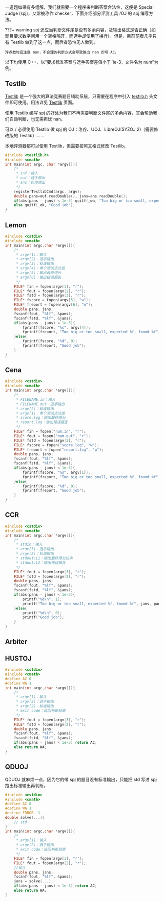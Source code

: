 一道题如果有多组解，我们就需要一个程序来判断答案合法性，这便是 Special Judge (spj)，又常被称作 checker，下面介绍部分评测工具 /OJ 的 spj 编写方法。

???+ warning
    spj 还应当判断文件尾是否有多余内容，及输出格式是否正确（如题目要求数字间用一个空格隔开，而选手却使用了换行）。但是，目前前者几乎只有 Testlib 做到了这一点，而后者恐怕无人做到。

    浮点数时应注意 nan，不合理的判断方式会导致输出 nan 即可 AC。

以下均使用 C++，以“要求标准答案与选手答案差值小于 1e-3，文件名为 num”为例。

## Testlib

[Testlib](https://codeforces.com/testlib) 是一个强大的算法竞赛题目辅助系统，只需要在程序中引入 [testlib.h](https://github.com/MikeMirzayanov/testlib/blob/master/testlib.h) 头文件即可使用。用法详见 [Testlib](/intro/testlib) 页面。

使用 Testlib 编写 spj 的好处为我们不再需要判断文件尾的多余内容，其会帮助我们自动判断，也无需担忧 nan。

可以 / 必须使用 Testlib 做 spj 的 OJ：洛谷、UOJ、LibreOJ(SYZOJ 2)（需要修改版的 Testlib）......

本地评测器都可以使用 Testlib，但需要按照其格式修改 Testlib。

```cpp
#include <testlib.h>
#include <cmath>
int main(int argc, char *argv[]){
    /*
     * inf：输入
     * ouf：选手输出
     * ans：标准输出
     */
    registerTestlibCmd(argc, argv);
    double pans=ouf.readDouble(), jans=ans.readDouble();
    if(abs(pans - jans) < 1e-3) quitf(_wa, "Too big or too small, expected %f, found %f", jans, pans);
    else quitf(_ok, "Good job");
}
```

## Lemon

```cpp
#include <cstdio>
#include <cmath>
int main(int argc,char *argv[]){
    /*
     * argv[1]：输入
     * argv[2]：选手输出
     * argv[3]：标准输出
     * argv[4]：单个测试点分值
     * argv[5]：输出最终得分
     * argv[6]：输出错误报告
     */
    FILE* fin = fopen(argv[1], "r");
	FILE* fout = fopen(argv[2], "r");
	FILE* fstd = fopen(argv[3], "r");
	FILE* fscore = fopen(argv[5], "w");
	FILE* freport = fopen(argv[6], "w");
	double pans, jans;
	fscanf(fout, "%lf", &pans);
	fscanf(fstd, "%lf", &jans);
	if(abs(pans - jans) < 1e-3){
		fprintf(fscore, "%s", argv[4]);
		fprintf(freport, "Too big or too small, expected %f, found %f", jans, pans);
	}else{
		fprintf(fscore, "%d", 0);
		fprintf(freport, "Good job");
	}
}
```

## Cena

```cpp
#include <cstdio>
#include <cmath>
int main(int argc,char *argv[]){
    /*
     * FILENAME.in：输入
     * FILENAME.out：选手输出
     * argv[2]：标准输出
     * argv[1]：单个测试点分值
     * score.log：输出最终得分
     * report.log：输出错误报告
     */
    FILE* fin = fopen("num.in", "r");
	FILE* fout = fopen("num.out", "r");
	FILE* fstd = fopen(argv[2], "r");
	FILE* fscore = fopen("score.log", "w");
	FILE* freport = fopen("report.log", "w");
	double pans, jans;
	fscanf(fout, "%lf", &pans);
	fscanf(fstd, "%lf", &jans);
	if(abs(pans - jans) < 1e-3){
		fprintf(fscore, "%s", argv[1]);
		fprintf(freport, "Too big or too small, expected %f, found %f", jans, pans);
	}else{
		fprintf(fscore, "%d", 0);
		fprintf(freport, "Good job");
	}
}
```

## CCR

```cpp
#include <cstdio>
#include <cmath>
int main(int argc,char *argv[]){
    /*
     * stdin：输入
     * argv[3]：选手输出
     * argv[2]：标准输出
     * stdout:L1：输出最终得分比率
     * stdout:L2：输出错误报告
     */
	FILE* fout = fopen(argv[3], "r");
	FILE* fstd = fopen(argv[2], "r");
	double pans, jans;
	fscanf(fout, "%lf", &pans);
	fscanf(fstd, "%lf", &jans);
	if(abs(pans - jans) < 1e-3){
		printf("%d\n", 1);
		printf("Too big or too small, expected %f, found %f", jans, pans);
	}else{
		printf("%d\n", 0);
		printf("Good job");
	}
}
```

## Arbiter

## HUSTOJ

```cpp
#include <cstdio>
#include <cmath>
#define AC 0
#define WA 1
int main(int argc,char *argv[]){
    /*
     * argv[1]：输入
     * argv[3]：选手输出
     * argv[2]：标准输出
     * exit code：返回判断结果
     */
	FILE* fout = fopen(argv[3], "r");
	FILE* fstd = fopen(argv[2], "r");
	double pans, jans;
	fscanf(fout, "%lf", &pans);
	fscanf(fstd, "%lf", &jans);
	if(abs(pans - jans) < 1e-3) return AC;
	else return WA;
}
```

## QDUOJ

QDUOJ 就麻烦一点，因为它的带 spj 的题目没有标准输出，只能把 std 写进 spj 跑出标准输出再判断。

```cpp
#include <cstdio>
#include <cmath>
#define AC 0
#define WA 1
#define ERROR -1
double solve(...){
	// std
}
int main(int argc,char *argv[]){
    /*
     * argv[1]：输入
     * argv[2]：选手输出
     * exit code：返回判断结果
     */
	FILE* fin = fopen(argv[1], "r");
	FILE* fout = fopen(argv[2], "r");
	//读入
	double pans, jans;
	fscanf(fout, "%lf", &pans);
	jans = solve(...);
	if(abs(pans - jans) < 1e-3) return AC;
	else return WA;
}
```
